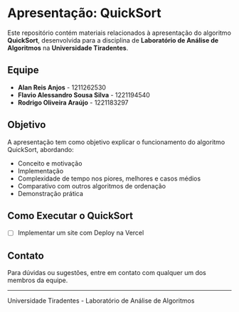 # Apresentação: QuickSort

Este repositório contém materiais relacionados à apresentação do algoritmo **QuickSort**, desenvolvida para a disciplina de **Laboratório de Análise de Algoritmos** na **Universidade Tiradentes**.

## Equipe
- **Alan Reis Anjos** - 1211262530
- **Flavio Alessandro Sousa Silva** - 1221194540
- **Rodrigo Oliveira Araújo** - 1221183297

## Objetivo
A apresentação tem como objetivo explicar o funcionamento do algoritmo QuickSort, abordando:
- Conceito e motivação
- Implementação
- Complexidade de tempo nos piores, melhores e casos médios
- Comparativo com outros algoritmos de ordenação
- Demonstração prática

## Como Executar o QuickSort
- [ ] Implementar um site com Deploy na Vercel

## Contato
Para dúvidas ou sugestões, entre em contato com qualquer um dos membros da equipe.

---
Universidade Tiradentes - Laboratório de Análise de Algoritmos

